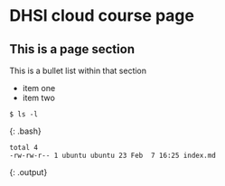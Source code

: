 ---
---

DHSI cloud course page
======================

This is a page section
----------------------

This is a bullet list within that section

* item one
* item two



~~~
$ ls -l
~~~
{: .bash}

~~~
total 4
-rw-rw-r-- 1 ubuntu ubuntu 23 Feb  7 16:25 index.md
~~~
{: .output}
